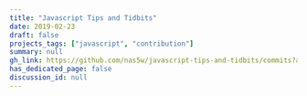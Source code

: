 ```yaml
---
title: "Javascript Tips and Tidbits"
date: 2019-02-23
draft: false
projects_tags: ["javascript", "contribution"]
summary: null
gh_link: https://github.com/nas5w/javascript-tips-and-tidbits/commits?author=Andrei0872
has_dedicated_page: false
discussion_id: null
---
```


